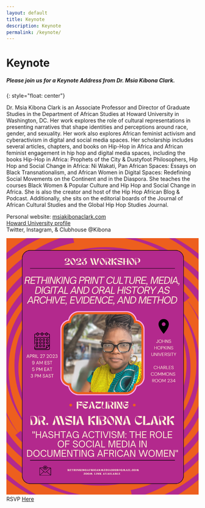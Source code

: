 ```yaml
---
layout: default
title: Keynote
description: Keynote
permalink: /keynote/
---
```


# Keynote

##### Please join us for a Keynote Address from Dr. Msia Kibona Clark.
[](../pages/images/msia3.jpg){: style="float: center"}

Dr. Msia Kibona Clark is an Associate Professor and Director of Graduate Studies in the Department of African Studies at Howard University in Washington, DC. Her work explores the role of cultural representations in presenting narratives that shape identities and perceptions around race, gender, and sexuality. Her work also explores African feminist activism and cyberactivism in digital and social media spaces. Her scholarship includes several articles, chapters, and books on Hip-Hop in Africa and African feminist engagement in hip hop and digital media spaces, including the books Hip-Hop in Africa: Prophets of the City & Dustyfoot Philosophers, Hip Hop and Social Change in Africa: Ni Wakati, Pan African Spaces: Essays on Black Transnationalism, and African Women in Digital Spaces: Redefining Social Movements on the Continent and in the Diaspora. She teaches the courses Black Women & Popular Culture and Hip Hop and Social Change in Africa. She is also the creator and host of the Hip Hop African Blog & Podcast. Additionally, she sits on the editorial boards of the Journal of African Cultural Studies and the Global Hip Hop Studies Journal.  

Personal website: [msiakibonaclark.com](msiakibonaclark.com)  
[Howard University profile](profiles.howard.edu/msia-clark)  
Twitter, Instagram, & Clubhouse @Kibona


![Event Flyer](../pages/images/afprint_keynote.jpeg)
RSVP [Here](https://docs.google.com/forms/d/e/1FAIpQLScelKAZUud_q_hu3fmhaBa_SfbmrJeFB8MeHyPwD88EqZ0tlA/viewform?usp=sf_link)

